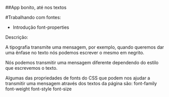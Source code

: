 ##App bonito, até nos textos

#Trabalhando com fontes:

- Introdução font-properties

Descrição: 

A tipografia transmite uma mensagem, por exemplo, quando queremos dar uma ênfase no texto nós podemos escrever o mesmo em negrito.

Nós podemos transmitir uma mensagem diferente dependendo do estilo que escrevemos o texto.

Algumas das propriedades de fonts do CSS que podem nos ajudar a transmitir uma mensagem através dos textos da página são:
font-family
font-weight
font-style
font-size

